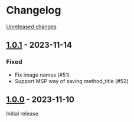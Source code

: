 # Changelog 

[Unreleased changes](https://github.com/rapidez/checkout-theme/compare/1.0.1...master)
## [1.0.1](https://github.com/rapidez/checkout-theme/releases/tag/1.0.1) - 2023-11-14

### Fixed

- Fix image names (#51)
- Support MSP way of saving method_title (#52)

## [1.0.0](https://github.com/rapidez/checkout-theme/releases/tag/1.0.0) - 2023-11-10

Initial release

